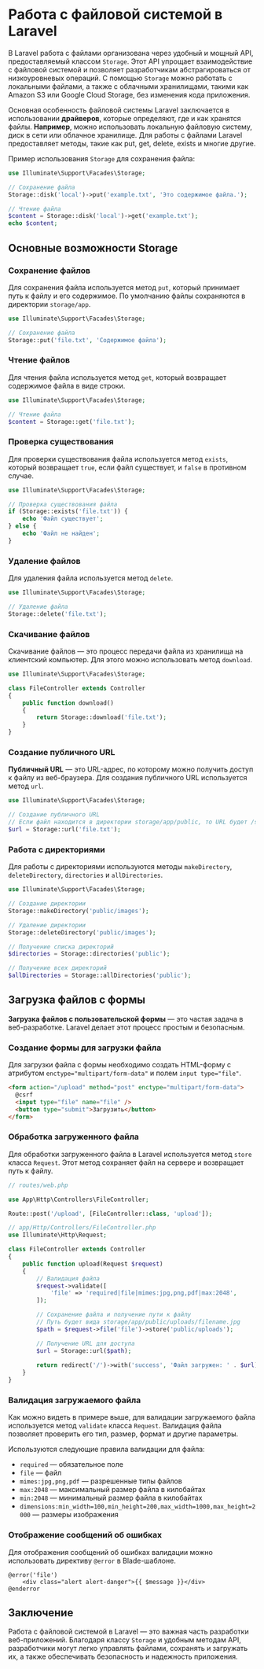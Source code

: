 # Работа с файловой системой в Laravel

В Laravel работа с файлами организована через удобный и мощный API, предоставляемый классом `Storage`. Этот API упрощает взаимодействие с файловой системой и позволяет разработчикам абстрагироваться от низкоуровневых операций. С помощью `Storage` можно работать с локальными файлами, а также с облачными хранилищами, такими как Amazon S3 или Google Cloud Storage, без изменения кода приложения.

Основная особенность файловой системы Laravel заключается в использовании **драйверов**, которые определяют, где и как хранятся файлы. **Например**, можно использовать локальную файловую систему, диск в сети или облачное хранилище. Для работы с файлами Laravel предоставляет методы, такие как put, get, delete, exists и многие другие.

Пример использования `Storage` для сохранения файла:

```php
use Illuminate\Support\Facades\Storage;

// Сохранение файла
Storage::disk('local')->put('example.txt', 'Это содержимое файла.');

// Чтение файла
$content = Storage::disk('local')->get('example.txt');
echo $content;
```

## Основные возможности Storage

### Сохранение файлов

Для сохранения файла используется метод `put`, который принимает путь к файлу и его содержимое. По умолчанию файлы сохраняются в директории `storage/app`.

```php
use Illuminate\Support\Facades\Storage;

// Сохранение файла
Storage::put('file.txt', 'Содержимое файла');
```

### Чтение файлов

Для чтения файла используется метод `get`, который возвращает содержимое файла в виде строки.

```php
use Illuminate\Support\Facades\Storage;

// Чтение файла
$content = Storage::get('file.txt');
```

### Проверка существования

Для проверки существования файла используется метод `exists`, который возвращает `true`, если файл существует, и `false` в противном случае.

```php
use Illuminate\Support\Facades\Storage;

// Проверка существования файла
if (Storage::exists('file.txt')) {
    echo 'Файл существует';
} else {
    echo 'Файл не найден';
}
```

### Удаление файлов

Для удаления файла используется метод `delete`.

```php
use Illuminate\Support\Facades\Storage;

// Удаление файла
Storage::delete('file.txt');
```

### Скачивание файлов

Скачивание файлов — это процесс передачи файла из хранилища на клиентский компьютер. Для этого можно использовать метод `download`.

```php
use Illuminate\Support\Facades\Storage;

class FileController extends Controller
{
    public function download()
    {
        return Storage::download('file.txt');
    }
}
```

### Создание публичного URL

**Публичный URL** — это URL-адрес, по которому можно получить доступ к файлу из веб-браузера. Для создания публичного URL используется метод `url`.

```php
use Illuminate\Support\Facades\Storage;

// Создание публичного URL
// Если файл находится в директории storage/app/public, то URL будет /storage/file.txt
$url = Storage::url('file.txt');
```

### Работа с директориями

Для работы с директориями используются методы `makeDirectory`, `deleteDirectory`, `directories` и `allDirectories`.

```php
use Illuminate\Support\Facades\Storage;

// Создание директории
Storage::makeDirectory('public/images');

// Удаление директории
Storage::deleteDirectory('public/images');

// Получение списка директорий
$directories = Storage::directories('public');

// Получение всех директорий
$allDirectories = Storage::allDirectories('public');
```

## Загрузка файлов с формы

**Загрузка файлов с пользовательской формы** — это частая задача в веб-разработке. Laravel делает этот процесс простым и безопасным.

### Создание формы для загрузки файла

Для загрузки файла с формы необходимо создать HTML-форму с атрибутом `enctype="multipart/form-data"` и полем `input type="file"`.

```html
<form action="/upload" method="post" enctype="multipart/form-data">
  @csrf
  <input type="file" name="file" />
  <button type="submit">Загрузить</button>
</form>
```

### Обработка загруженного файла

Для обработки загруженного файла в Laravel используется метод `store` класса `Request`. Этот метод сохраняет файл на сервере и возвращает путь к файлу.

```php
// routes/web.php

use App\Http\Controllers\FileController;

Route::post('/upload', [FileController::class, 'upload']);
```

```php
// app/Http/Controllers/FileController.php
use Illuminate\Http\Request;

class FileController extends Controller
{
    public function upload(Request $request)
    {
        // Валидация файла
        $request->validate([
            'file' => 'required|file|mimes:jpg,png,pdf|max:2048',
        ]);

        // Сохранение файла и получение пути к файлу
        // Путь будет вида storage/app/public/uploads/filename.jpg
        $path = $request->file('file')->store('public/uploads');

        // Получение URL для доступа
        $url = Storage::url($path);
        
        return redirect('/')->with('success', 'Файл загружен: ' . $url);
    }
}
```

### Валидация загружаемого файла

Как можно видеть в примере выше, для валидации загружаемого файла используется метод `validate` класса `Request`. Валидация файла позволяет проверить его тип, размер, формат и другие параметры.

Используются следующие правила валидации для файла:

- `required` — обязательное поле
- `file` — файл
- `mimes:jpg,png,pdf` — разрешенные типы файлов
- `max:2048` — максимальный размер файла в килобайтах
- `min:2048` — минимальный размер файла в килобайтах
- `dimensions:min_width=100,min_height=200,max_width=1000,max_height=2000` — размеры изображения

### Отображение сообщений об ошибках

Для отображения сообщений об ошибках валидации можно использовать директиву `@error` в Blade-шаблоне.

```blade
@error('file')
    <div class="alert alert-danger">{{ $message }}</div>
@enderror
```

## Заключение

Работа с файловой системой в Laravel — это важная часть разработки веб-приложений. Благодаря классу `Storage` и удобным методам API, разработчики могут легко управлять файлами, сохранять и загружать их, а также обеспечивать безопасность и надежность приложения.